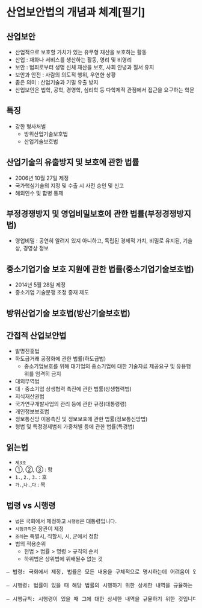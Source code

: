 # 산업보안법의 개념과 체계[필기]

## 산업보안
 - 산업적으로 보호할 가치가 있는 유무형 재산을 보호하는 활동
 - 산업 : 재화나 서비스를 생산하는 활동, 영리 및 비영리
 - 보안 : 범죄로부터 생명 신체 재산을 보호, 사회 안녕과 질서 유지
 - 보안과 안전 : 사람의 의도적 행위, 우연한 상황
 - 좁은 의미 : 산업기술과 기밀 유출 방지
 - 산업보안은 법학, 공학, 경영학, 심리학 등 다학제적 관점에서 접근을 요구하는 학문

## 특징
 - 강한 형사처벌
    - 방위산업기술보호법
    - 산업기술보호법

## 산업기술의 유출방지 및 보호에 관한 법률
 - 2006년 10월 27일 제정
 - 국가핵심기술의 지정 및 수출 시 사전 승인 및 신고
 - 해외인수 및 합병 통제

## 부정경쟁방지 및 영업비밀보호에 관한 법률(부정경쟁방지법)
 - 영업비밀 : 공연히 알려지 있지 아니하고, 독립된 경제적 가치, 비밀로 유지된, 기술상, 경영상 정보

## 중소기업기술 보호 지원에 관한 법률(중소기업기술보호법)
 - 2014년 5월 28일 제정
 - 중소기업 기술분쟁 조정 중재 제도

## 방위산업기술 보호법(방산기술보호법)

## 간접적 산업보안법
 - 발명진흥법
 - 하도급거래 공정화에 관한 법률(하도급법)
   - 중소기업보호를 위해 대기업의 중소기업에 대한 기술자료 제공요구 및 유용행위를 엄격히 금지
 - 대외무역법
 - 대ㆍ중소기업 상생협력 촉진에 관한 법률(상생협력법)
 - 지식재산권법
 - 국가연구개발사업의 관리 등에 관한 규정(대통령령)
 - 개인정보보호법
 - 정보통신망 이용촉진 및 정보보호에 관한 법률(정보통신망법)
 - 형법 및 특정경제범죄 가중처별 등에 관한 법률(특경법)

## 읽는법
 - `제3조`
 - ①, ②, ③ : 항
 - `1.`, `2.`, `3.` : 호
 - `가.`,`나.`,`다` : 목

## 법령 vs 시행령
 - `법`은 국회에서 제정하고 `시행령`은 대통령입니다.
 - `시행규칙`은 장관이 제정
 - `조례`는 특별시, 직할시, 시, 군에서 정함
 - 법의 적용순위
    - 헌법 > 법률 > 명령 > 규칙의 순서
    - 하위법은 상위법에 위배될수 없는 것
<pre>
– 법령: 국회에서 제정, 법률은 모든 내용을 구체적으로 명시하는데 어려움이 있고 현실적인 집행을 하는데 한계가 있기에 법률에서는 원칙적인 사항이나 반드시 준수되어야할 사항을 명기하고 나머지는 시행령이나 규칙에서 규정하도록 하는 유보조항을 두고 있습니다.  "~한 사항은 대통령령으로 정한다"이런 식으로 하위법인 명령에 그 세부사항을 적시하도록 위임하고 있지요

– 시행령: 법률이 있을 때 해당 법률의 시행하기 위한 상세한 내역을 규율하는  명령으로써 대통령령으로서 제정됩니다. 

– 시행규칙: 시행령이 있을 때 그에 대한 상세한 내역을 규율하기 위한 것입니다. 실제 시행과 관련된 행정부서에서 제정됩니다.
</pre>